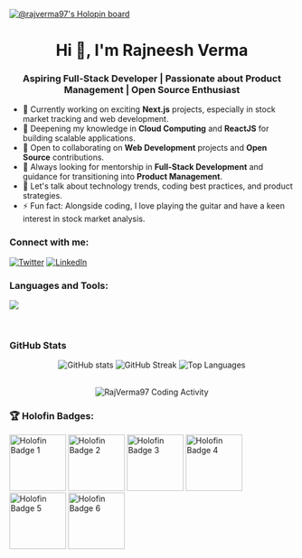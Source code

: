 [![@rajverma97's Holopin board](https://holopin.me/rajverma97)](https://holopin.io/@rajverma97#badges)


<h1 align="center">Hi 👋, I'm Rajneesh Verma</h1>
<h3 align="center">Aspiring Full-Stack Developer | Passionate about Product Management | Open Source Enthusiast</h3>

- 🔭 Currently working on exciting **Next.js** projects, especially in stock market tracking and web development.
- 🌱 Deepening my knowledge in **Cloud Computing** and **ReactJS** for building scalable applications.
- 👯 Open to collaborating on **Web Development** projects and **Open Source** contributions.
- 🤝 Always looking for mentorship in **Full-Stack Development** and guidance for transitioning into **Product Management**.
- 💬 Let's talk about technology trends, coding best practices, and product strategies.
- ⚡ Fun fact: Alongside coding, I love playing the guitar and have a keen interest in stock market analysis.

<h3 align="left">Connect with me:</h3>
<p align="left">
<a href="https://x.com/RajVerma885633" target="blank"><img src="https://skillicons.dev/icons?i=twitter" alt="Twitter" /></a>
<a href="https://www.linkedin.com/in/rajneesh-verma-026b141b7/" target="blank"><img src="https://skillicons.dev/icons?i=linkedin" alt="LinkedIn" /></a>
</p>

<h3 align="left">Languages and Tools:</h3>
<p align="left">
  <a href="https://skillicons.dev">
    <img src="https://skillicons.dev/icons?i=ts,nextjs,react,nodejs,prisma,mongodb,postgres,sqlite,tailwind,js,cpp,java,html,css,git,github,figma,vscode,bash,docker&perline=10" />
  </a>
</p>

<br>

<h3 align="left">GitHub Stats</h3>
<div align="center">
 
<p align="center">
  <img src="https://github-readme-stats.vercel.app/api?username=RajVerma97&show_icons=true&locale=en&theme=dark" alt="GitHub stats" />
  <img src="https://github-readme-streak-stats.herokuapp.com/?user=RajVerma97&theme=dark" alt="GitHub Streak" />
  <img src="https://github-readme-stats.vercel.app/api/top-langs?username=RajVerma97&show_icons=true&locale=en&layout=compact&theme=dark" alt="Top Languages" />
</p>

<br>
  <img align="center" src="https://github-readme-stats.vercel.app/api/wakatime?username=RajVerma97&theme=dark" alt="RajVerma97 Coding Activity" />
</div>

<h3 align="left">🏆 Holofin Badges:</h3>
<p align="left">
  <img src="https://www.holopin.io/userbadge/cm28ytcvb14920ckz9d7tmser" alt="Holofin Badge 1" width="100" />
  <img src="https://www.holopin.io/hacktoberfest2024/userbadge/cm1qvjp6w02680cjun6x21zla" alt="Holofin Badge 2" width="100" />
  <img src="https://www.holopin.io/hacktoberfest2024/userbadge/cm21u60kw266220ckwk0m61cfg" alt="Holofin Badge 3" width="100" />
  <img src="https://www.holopin.io/hacktoberfest2024/userbadge/cm228d5zo581100dk39j4udvwx" alt="Holofin Badge 4" width="100" />
  <img src="https://www.holopin.io/hacktoberfest2024/userbadge/cm28yo45o22680cmm0ecxa10i" alt="Holofin Badge 5" width="100" />
  <img src="https://www.holopin.io/hacktoberfest2024/userbadge/cm28yo43422620cmmfo6ujkb2" alt="Holofin Badge 6" width="100" />
</p>
